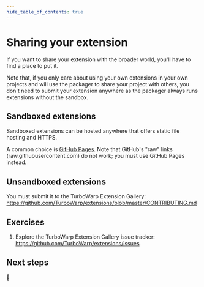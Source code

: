 ```yaml
---
hide_table_of_contents: true
---
```


# Sharing your extension

If you want to share your extension with the broader world, you'll have to find a place to put it.

Note that, if you only care about using your own extensions in your own projects and will use the packager to share your project with others, you don't need to submit your extension anywhere as the packager always runs extensions without the sandbox.

## Sandboxed extensions

Sandboxed extensions can be hosted anywhere that offers static file hosting and HTTPS.

A common choice is [GitHub Pages](https://pages.github.com/). Note that GitHub's "raw" links (raw.githubusercontent.com) do not work; you must use GitHub Pages instead.

## Unsandboxed extensions

You must submit it to the TurboWarp Extension Gallery: https://github.com/TurboWarp/extensions/blob/master/CONTRIBUTING.md

## Exercises

1. Explore the TurboWarp Extension Gallery issue tracker: https://github.com/TurboWarp/extensions/issues

## Next steps

🎉
